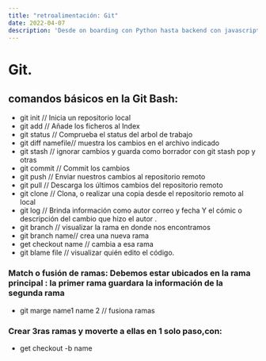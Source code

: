 ```yaml
---
title: "retroalimentación: Git"
date: 2022-04-07
description: 'Desde on boarding con Python hasta backend con javascript (NodeJS)'
---
```



# Git.

## comandos básicos en la Git Bash:

- git init // Inicia un repositorio local
- git add // Añade los ficheros al Index
- git status // Comprueba el status del arbol de trabajo
- git diff namefile// muestra los cambios en el archivo indicado
- git stash // ignorar cambios y guarda como borrador con git stash pop y otras
- git commit // Commit los cambios
- git push // Enviar nuestros cambios al repositorio remoto
- git pull // Descarga los últimos cambios del repositorio remoto
- git clone // Clona, o realizar una copia desde el repositorio remoto al local
- git log // Brinda información como autor correo y fecha Y el cómic o descripción del cambio que hizo el autor .
- git branch // visualizar la rama en donde nos encontramos
- git branch name// crea una nueva rama
- get checkout name // cambia a esa rama
- git blame file // visualizar quién edito el código.

### Match o fusión de ramas: Debemos estar ubicados en la rama principal : la primer rama guardara la información de la segunda rama
- git marge name1 name 2 // fusiona ramas

### Crear 3ras ramas y moverte a ellas en 1 solo paso,con:
- get checkout -b name
